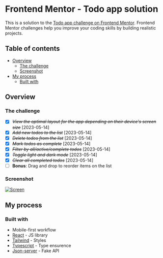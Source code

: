# Frontend Mentor - Todo app solution

This is a solution to the [Todo app challenge on Frontend Mentor](https://www.frontendmentor.io/challenges/todo-app-Su1_KokOW). Frontend Mentor challenges help you improve your coding skills by building realistic projects.

## Table of contents

- [Overview](#overview)
  - [The challenge](#the-challenge)
  - [Screenshot](#screenshot)
- [My process](#my-process)
  - [Built with](#built-with)

## Overview

### The challenge

- [x] ~~_View the optimal layout for the app depending on their device's screen size_~~ [2023-05-14]
- [x] ~~_Add new todos to the list_~~ [2023-05-14]
- [x] ~~_Delete todos from the list_~~ [2023-05-14]
- [x] ~~_Mark todos as complete_~~ [2023-05-14]
- [x] ~~_Filter by all/active/complete todos_~~ [2023-05-14]
- [x] ~~_Toggle light and dark mode_~~ [2023-05-14]
- [x] ~~_Clear all completed todos_~~ [2023-05-14]
- [ ] **Bonus**: Drag and drop to reorder items on the list

### Screenshot

[![Screen](https://i.postimg.cc/pTrcYpkx/screen.png)](https://postimg.cc/XGMgnNTD)

## My process

### Built with

- Mobile-first workflow
- [React](https://reactjs.org/) - JS library
- [Tailwind](https://tailwindcss.com/) - Styles
- [Typescript](https://www.typescriptlang.org/) - Type ensurence
- [Json-server](https://github.com/typicode/json-server) - Fake API
